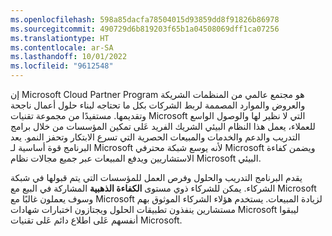 ```yaml
---
ms.openlocfilehash: 598a85dacfa78504015d93859dd8f91826b86978
ms.sourcegitcommit: 490729d6b819203f65b1a04508069dff1ca07256
ms.translationtype: HT
ms.contentlocale: ar-SA
ms.lasthandoff: 10/01/2022
ms.locfileid: "9612548"
---
```

إن Microsoft Cloud Partner Program هو مجتمع عالمي من المنظمات الشريكة والعروض والموارد المصممة لربط الشركات بكل ما تحتاجه لبناء حلول أعمال ناجحة وتقديمها. مستفيدًا من مجموعة تقنيات Microsoft التي لا نظير لها والوصول الواسع للعملاء، يعمل هذا النظام البيئي الشريك الفريد عَلى تمكين المؤسسات من خلال برامج التدريب والدعم والخدمات والمبيعات الحصرية التي تسرع الابتكار وتحفز النمو. يعد البرنامج قوة أساسية لـ Microsoft لأنه يوسع شبكة محترفي Microsoft ويضمن كفاءة الاستشاريين ويدفع المبيعات عبر جميع مجالات نظام Microsoft البيئي.

يقدم البرنامج التدريب والحلول وفرص العمل للمؤسسات التي يتم قبولها في شبكة الشركاء. يمكن للشركاء ذوي مستوى **الكفاءة الذهبية** المشاركة في البيع مع Microsoft وسوف يعملون غالبًا مع Microsoft لزيادة المبيعات. يستخدم هؤلاء الشركاء الموثوق بهم مستشارين ينفذون تطبيقات الحلول ويجتازون اختبارات شهادات Microsoft ليبقوا أنفسهم عَلى اطلاع دائم عَلى تقنيات Microsoft.
